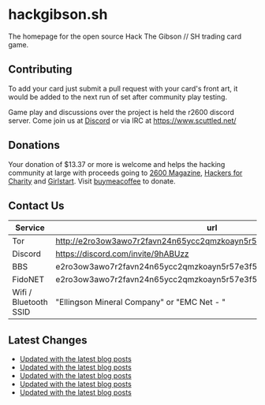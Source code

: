 # hackgibson.sh
The homepage for the open source Hack The Gibson // SH trading card game.


## Contributing

To add your card just submit a pull request with your card's front art, it would be added to the next run of set after community play testing.

Game play and discussions over the project is held the r2600 discord server. Come join us at [Discord](https://discord.com/invite/9hABUzz) or via IRC at https://www.scuttled.net/


## Donations

Your donation of $13.37 or more is welcome and helps the hacking community at large with proceeds going to [2600 Magazine](https://2600.com/), [Hackers for Charity](https://hackersforcharity.org) and [Girlstart](https://girlstart.org).  Visit [buymeacoffee](https://www.buymeacoffee.com/hackgibson.sh) to donate.


## Contact Us

Service | url
-|-
Tor | http://e2ro3ow3awo7r2favn24n65ycc2qmzkoayn5r57e3f56nvjwdcgg32ad.onion
Discord | https://discord.com/invite/9hABUzz
BBS | e2ro3ow3awo7r2favn24n65ycc2qmzkoayn5r57e3f56nvjwdcgg32ad.onion:23
FidoNET | e2ro3ow3awo7r2favn24n65ycc2qmzkoayn5r57e3f56nvjwdcgg32ad.onion:24554
Wifi / Bluetooth SSID | "Ellingson Mineral Company" or "EMC Net - <fidonet address>"

## Latest Changes
<!-- BLOG-POST-LIST:START -->
- [Updated with the latest blog posts](https://github.com/DFW2600/hackgibson.sh/commit/7e5b4524725a5d3ac3e8c180ff1e2d7302355022)
- [Updated with the latest blog posts](https://github.com/DFW2600/hackgibson.sh/commit/307cea13b5d16191efbc01499fff58afd7f5ec87)
- [Updated with the latest blog posts](https://github.com/DFW2600/hackgibson.sh/commit/c7c98a1286bdc9781883181f2a74fb1fb4c0dac3)
- [Updated with the latest blog posts](https://github.com/DFW2600/hackgibson.sh/commit/1a405933dcbd6891f51d357f310f3bd59bf8c20d)
- [Updated with the latest blog posts](https://github.com/DFW2600/hackgibson.sh/commit/9f3dbc84ab43ca95044a7a073d6d498c1f25a44f)
<!-- BLOG-POST-LIST:END -->
